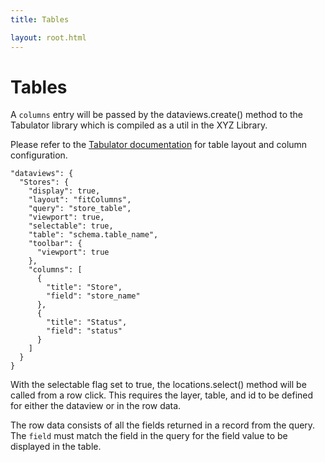 ```yaml
---
title: Tables

layout: root.html
---
```


# Tables

A `columns` entry will be passed by the dataviews.create() method to the Tabulator library which is compiled as a util in the XYZ Library.

Please refer to the [Tabulator documentation](http://tabulator.info/docs/4.6) for table layout and column configuration.

```
"dataviews": {
  "Stores": {
    "display": true,
    "layout": "fitColumns",
    "query": "store_table",
    "viewport": true,
    "selectable": true,
    "table": "schema.table_name",
    "toolbar": {
      "viewport": true
    },
    "columns": [
      {
        "title": "Store",
        "field": "store_name"
      },
      {
        "title": "Status",
        "field": "status"
      }
    ]
  }
}
```

With the selectable flag set to true, the locations.select() method will be called from a row click. This requires the layer, table, and id to be defined for either the dataview or in the row data.

The row data consists of all the fields returned in a record from the query. The `field` must match the field in the query for the field value to be displayed in the table.